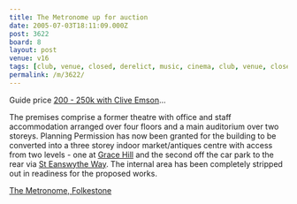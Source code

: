 ```yaml
---
title: The Metronome up for auction
date: 2005-07-03T18:11:09.000Z
post: 3622
board: 8
layout: post
venue: v16
tags: [club, venue, closed, derelict, music, cinema, club, venue, closed, derelict, music, cinema, property, folkestone, grace hill, st eanswythe way, grace hill, st eanswythe way]
permalink: /m/3622/
---
```

Guide price <a href="http://www.cliveemson.co.uk/listing_view.asp?Lot=76&Auc=106">200 - 250k with Clive Emson</a>...

The premises comprise a former theatre with office and staff accommodation arranged over four floors and a main auditorium over two storeys. Planning Permission has now been granted for the building to be converted into a three storey indoor market/antiques centre with access from two levels - one at <a href="/wiki/grace+hill">Grace Hill</a> and the second off the car park to the rear via <a href="/wiki/st+eanswythe+way">St Eanswythe Way</a>. The internal area has been completely stripped out in readiness for the proposed works.

<a href="http://www.folkestonegerald.com/img/folkestone/metronome.jpg">The Metronome, Folkestone</a>
